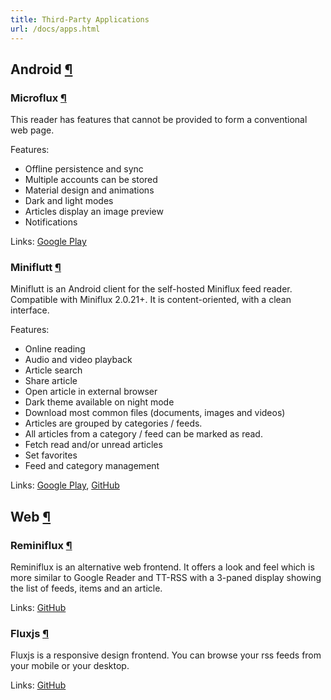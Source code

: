 ```yaml
---
title: Third-Party Applications
url: /docs/apps.html
---
```

<h2 id="android">Android <a class="anchor" href="#android" title="Permalink">¶</a></h2>

<h3 id="microflux">Microflux <a class="anchor" href="#microflux" title="Permalink">¶</a></h3>

This reader has features that cannot be provided to form a conventional web page.

Features:

- Offline persistence and sync
- Multiple accounts can be stored
- Material design and animations
- Dark and light modes
- Articles display an image preview
- Notifications

Links: [Google Play](https://play.google.com/store/apps/details?id=com.constantin.microflux)

<h3 id="miniflutt">Miniflutt <a class="anchor" href="#miniflutt" title="Permalink">¶</a></h3>

Miniflutt is an Android client for the self-hosted Miniflux feed reader. Compatible with
Miniflux 2.0.21+. It is content-oriented, with a clean interface.

Features:

- Online reading
- Audio and video playback
- Article search
- Share article
- Open article in external browser
- Dark theme available on night mode
- Download most common files (documents, images and videos)
- Articles are grouped by categories / feeds.
- All articles from a category / feed can be marked as read.
- Fetch read and/or unread articles
- Set favorites
- Feed and category management

Links: [Google Play](https://play.google.com/store/apps/details?id=be.martinelli.miniflutt),
[GitHub](https://github.com/DocMarty84/miniflutt)

<h2 id="web">Web <a class="anchor" href="#web" title="Permalink">¶</a></h2>

<h3 id="reminiflux">Reminiflux <a class="anchor" href="#reminiflux" title="Permalink">¶</a></h3>

Reminiflux is an alternative web frontend. It offers a look and feel which is more similar to
Google Reader and TT-RSS with a 3-paned display showing the list of feeds, items and an article.

Links: [GitHub](https://github.com/reminiflux/reminiflux)

<h3 id="fluxjs">Fluxjs <a class="anchor" href="#fluxjs" title="Permalink">¶</a></h3>

Fluxjs is a responsive design frontend. You can browse your rss feeds from your mobile or your desktop.

Links: [GitHub](https://github.com/PascalNoisette/fluxjs)
